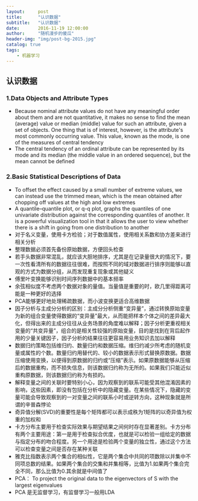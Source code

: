 ```yaml
---
layout:     post
title:      "认识数据"
subtitle:   "认识数据"
date:       2016-11-19 12:00:00
author:     "随机漫步的傻瓜"
header-img: "img/post-bg-2015.jpg"
catalog: true
tags:
    - 机器学习
---
```


## 认识数据

### 1.Data Objects and Attribute Types

- Because nominal attribute values do not have any meaningful order about them and are not quantitative, it makes no sense to find the mean (average) value or median (middle) value for such an attribute, given a set of objects. One thing that is of interest, however, is the attribute's most commonly occurring value. This value, known as the mode, is one of the measures of central tendency
- The central tendency of an ordinal attribute can be represented by its mode and its median (the middle value in an ordered sequence), but the mean cannot be defined

### 2.Basic Statistical Descriptions of Data

- To offset the effect caused by a small number of extreme values, we can instead use the trimmed mean, which is the mean obtained after chopping off values at the high and low extremes
- A quantile–quantile plot, or q-q plot, graphs the quantiles of one univariate distribution against the corresponding quantiles of another. It is a powerful visualization tool in that it allows the user to view whether there is a shift in going from one distribution to another
- 对于名义变量，使用卡方检验；对于数值属性，使用相关系数和协方差来进行相关分析
- 整理数据必须首先备份原始数据，方便回头检查
- 若手头数据非常混乱，就应该大胆地排序，尤其是在记录量很大的情况下，要一次性看清所有的数据往往很难，而按照不同的域对数据进行排序则能够以直观的方式为数据分组，从而发现重复现象或其他疑义
- 傅里叶变换能够识别时间序列数据中的基本频率
- 余弦相似度不考虑两个数据对象的量值。当量值是重要的时，欧几里得距离可能是一种更好的选择
- PCA能够更好地处理稀疏数据，而小波变换更适合高维数据
- 因子分析与主成分分析的区别：主成分分析侧重“变异量”，通过转换原始变量为新的组合变量使得数据的“变异量”最大，从而能把样本个体之间的差异最大化，但得出来的主成分往往从业务场景的角度难以解释；因子分析更重视相关变量的“共变异量”，组合的是相关性较强的原始变量，目的是找到在背后起作用的少量关键因子，因子分析的结果往往更容易用业务知识去加以解释
- 数据归约策略包括维归约、数量归约和数据压缩。维归约减少所考虑的随机变量或属性的个数。数量归约用替代的、较小的数据表示形式替换原数据。数据压缩使用变换，以便得到原数据的归约或“压缩”表示。如果原数据能够从压缩后的数据重构，而不损失信息，则该数据归约称为无所的。如果我们只能近似重构原数据，则该数据归约称为有损的。
- 解释变量之间的关联时要特别小心，因为观察到的联系可能受其他混淆因素的影响，这些因素，即没有包括在分析中的隐藏变量。在某些情况下，隐藏的变量可能会导致观察到的一对变量之间的联系小时或逆转方向，这种现象就是所谓的辛普森悖论
- 奇异值分解(SVD)的重要性是每个矩阵都可以表示成秩为1矩阵的以奇异值为权重的加权和
- 卡方分布主要用于检查实际效果与期望结果之间何时存在显著差别。卡方分布有两个主要用途：第一是用于检查拟合优度，也就是可以检验一组给定的数据与指定分布的吻合程度。另一个用途是检验两个变量的独立性，通过这个方法可以检查变量之间是否存在某种关联
- 雅克比指数表示两个集合的相似性，它是两个集合中共同的项数除以并集中不同项总数的结果。如果两个集合的交集和并集相等，比值为1.如果两个集合完全不同，那么比值为0.其余就是中间值了
- PCA： To project the original data to the eigenvectors of S with the largest eigenvalues
- PCA 是无监督学习，有监督学习一般用LDA
